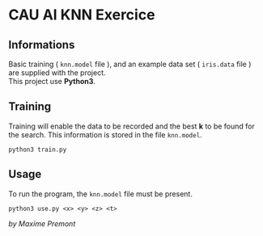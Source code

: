 # CAU AI KNN Exercice
## Informations
Basic training ( `knn.model` file ), and an example data set ( `iris.data` file ) are supplied with the project.  
This project use **Python3**.
## Training
Training will enable the data to be recorded and the best **k** to be found for the search. This information is stored in the file `knn.model`.
```
python3 train.py
```
## Usage
To run the program, the `knn.model` file must be present.
```
python3 use.py <x> <y> <z> <t>
```

*by Maxime Premont*
